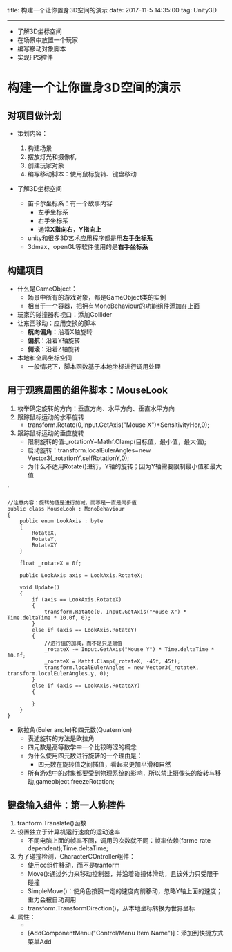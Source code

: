 title: 构建一个让你置身3D空间的演示
date: 2017-11-5 14:35:00
tag: Unity3D

---

* 了解3D坐标空间
* 在场景中放置一个玩家
* 编写移动对象脚本
* 实现FPS控件

<!--more-->

# 构建一个让你置身3D空间的演示 #

## 对项目做计划 ##

* 策划内容：
	1. 构建场景
	2. 摆放灯光和摄像机
	3. 创建玩家对象
	4. 编写移动脚本：使用鼠标旋转、键盘移动

* 了解3D坐标空间
	* 笛卡尔坐标系：有一个故事内容
		* 左手坐标系
		* 右手坐标系
		* 通常**X指向右**，**Y指向上**
	* unity和很多3D艺术应用程序都是用**左手坐标系**
	* 3dmax、openGL等软件使用的是**右手坐标系**

## 构建项目 ##

* 什么是GameObject：
	* 场景中所有的游戏对象，都是GameObject类的实例
	* 相当于一个容器，把拥有MonoBehaviour的功能组件添加在上面
* 玩家的碰撞器和视口：添加Collider
* 让东西移动：应用变换的脚本
	* **航向偏角**：沿着X轴旋转
	* **偏航**：沿着Y轴旋转
	* **侧滚**：沿着Z轴旋转
* 本地和全局坐标空间
	* 一般情况下，脚本函数基于本地坐标进行调用处理

## 用于观察周围的组件脚本：MouseLook ##

1. 枚举确定旋转的方向：垂直方向、水平方向、垂直水平方向
2. 跟踪鼠标运动的水平旋转
	* transform.Rotate(0,Input.GetAxis("Mouse X")*SensitivityHor,0);
3. 跟踪鼠标运动的垂直旋转
	* 限制旋转的值:_rotationY=Mathf.Clamp(目标值，最小值，最大值);
	* 启动旋转：transform.localEulerAngles=new Vector3(_rotationY,selfRotationY,0);
	* 为什么不适用Rotate()进行，Y轴的旋转；因为Y轴需要限制最小值和最大值

`

	//注意内容：旋转的值是进行加减，而不是一直是同步值
	public class MouseLook : MonoBehaviour
	{
	    public enum LookAxis : byte
	    {
	        RotateX,
	        RotateY,
	        RotateXY
	    }
	
	    float _rotateX = 0f;
	
	    public LookAxis axis = LookAxis.RotateX;
	
	    void Update()
	    {
	        if (axis == LookAxis.RotateX)
	        {
	            transform.Rotate(0, Input.GetAxis("Mouse X") * Time.deltaTime * 10.0f, 0);
	        }
	        else if (axis == LookAxis.RotateY)
	        {
	            //进行值的加减，而不是只是赋值
	            _rotateX -= Input.GetAxis("Mouse Y") * Time.deltaTime * 10.0f;
	            _rotateX = Mathf.Clamp(_rotateX, -45f, 45f);
	            transform.localEulerAngles = new Vector3(_rotateX, transform.localEulerAngles.y, 0);
	        }
	        else if (axis == LookAxis.RotateXY)
	        {
	
	        }
	    }
	}

* 欧拉角(Euler angle)和四元数(Quaternion)
	* 表述旋转的方法是欧拉角
	* 四元数是高等数学中一个比较晦涩的概念
	* 为什么使用四元数进行旋转的一个理由是：
		* 四元数在旋转值之间插值，看起来更加平滑和自然
	* 所有游戏中的对象都要受到物理系统的影响，所以禁止摄像头的旋转与移动,gameobject.freezeRotation;

## 键盘输入组件：第一人称控件 ##

1. tranform.Translate()函数
2. 设置独立于计算机运行速度的运动速率
	* 不同电脑上面的帧率不同，调用的次数就不同：帧率依赖(farme rate dependent);Time.deltaTime;
3. 为了碰撞检测，CharacterCOntroller组件：
	* 使用cc组件移动，而不是tranform
	* Move():通过外力来移动控制器，并沿着碰撞体滑动，且该外力只受限于碰撞
	* SimpleMove()：使角色按照一定的速度向前移动，忽略Y轴上面的速度；重力会被自动调用
	* transform.TransformDirection()，从本地坐标转换为世界坐标
4. 属性：
	* [RequireComponent(typeof(Rigibody))]:保证添加Rigidbody到基本指定的对象身上
	* [AddComponentMenu("Control/Menu Item Name")]：添加到快捷方式菜单Add